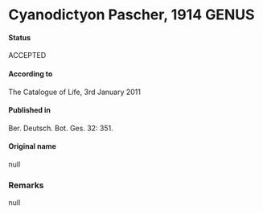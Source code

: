 # Cyanodictyon Pascher, 1914 GENUS

#### Status
ACCEPTED

#### According to
The Catalogue of Life, 3rd January 2011

#### Published in
Ber. Deutsch. Bot. Ges. 32: 351.

#### Original name
null

### Remarks
null